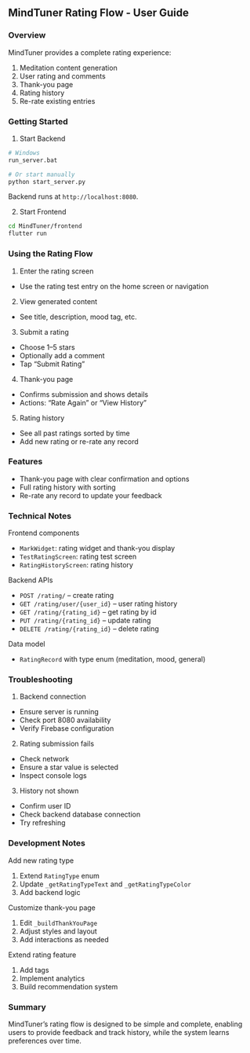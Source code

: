 ## MindTuner Rating Flow - User Guide

### Overview

MindTuner provides a complete rating experience:
1. Meditation content generation
2. User rating and comments
3. Thank-you page
4. Rating history
5. Re-rate existing entries

### Getting Started

1) Start Backend
```bash
# Windows
run_server.bat

# Or start manually
python start_server.py
```
Backend runs at `http://localhost:8080`.

2) Start Frontend
```bash
cd MindTuner/frontend
flutter run
```

### Using the Rating Flow

1) Enter the rating screen
- Use the rating test entry on the home screen or navigation

2) View generated content
- See title, description, mood tag, etc.

3) Submit a rating
- Choose 1–5 stars
- Optionally add a comment
- Tap “Submit Rating”

4) Thank-you page
- Confirms submission and shows details
- Actions: “Rate Again” or “View History”

5) Rating history
- See all past ratings sorted by time
- Add new rating or re-rate any record

### Features

- Thank-you page with clear confirmation and options
- Full rating history with sorting
- Re-rate any record to update your feedback

### Technical Notes

Frontend components
- `MarkWidget`: rating widget and thank-you display
- `TestRatingScreen`: rating test screen
- `RatingHistoryScreen`: rating history

Backend APIs
- `POST /rating/` – create rating
- `GET /rating/user/{user_id}` – user rating history
- `GET /rating/{rating_id}` – get rating by id
- `PUT /rating/{rating_id}` – update rating
- `DELETE /rating/{rating_id}` – delete rating

Data model
- `RatingRecord` with type enum (meditation, mood, general)

### Troubleshooting

1) Backend connection
- Ensure server is running
- Check port 8080 availability
- Verify Firebase configuration

2) Rating submission fails
- Check network
- Ensure a star value is selected
- Inspect console logs

3) History not shown
- Confirm user ID
- Check backend database connection
- Try refreshing

### Development Notes

Add new rating type
1. Extend `RatingType` enum
2. Update `_getRatingTypeText` and `_getRatingTypeColor`
3. Add backend logic

Customize thank-you page
1. Edit `_buildThankYouPage`
2. Adjust styles and layout
3. Add interactions as needed

Extend rating feature
1. Add tags
2. Implement analytics
3. Build recommendation system

### Summary

MindTuner’s rating flow is designed to be simple and complete, enabling users to provide feedback and track history, while the system learns preferences over time.


